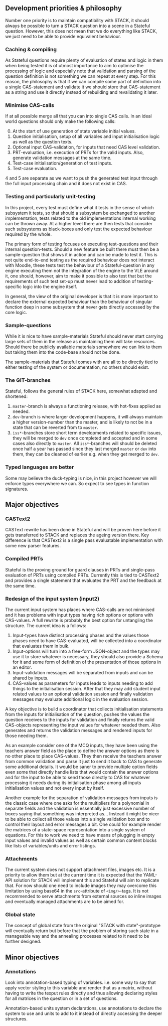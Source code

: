 ## Development priorities & philosophy ##

Number one priority is to maintain compatibility with STACK, it should always be possible to turn a STACK question into a scene in a Stateful question. However, this does not mean that we do everything like STACK, we just need to be able to provide equivalent behaviour.

### Caching & compiling ###

As Stateful questions require plenty of evaluation of states and logic in them when being tested it is of utmost importance to aim to optimise the processing of logic and especially note that validation and parsing of the question definition is not something we can repeat at every step. For this reason, the philosophy is that if we can compile some part of definition into a single CAS-statement and validate it we should store that CAS-statement as a string and use it directly instead of rebuilding and revalidating it later.

### Minimise CAS-calls ###

If at all possible merge all that you can into single CAS calls. In an ideal world questions should only make the following calls:

 0. At the start of use generation of state variable initial values.
 1. Question initialisation, setup of all variables and input initialisation logic as well as the question texts.
 2. Optional input CAS-validation, for inputs that need CAS level validation.
 3. PRT-evaluation, i.e. execution of PRTs for the valid inputs. Also, generate validation messages at the same time.
 4. Test-case initialisation/generation of test inputs.
 5. Test-case evaluation.

4 and 5 are separate as we want to push the generated test input through the full input processing chain and it does not exist in CAS.

### Testing and particularly unit-testing ###

In this project, every test must define what it tests in the sense of which subsystem it tests, so that should a subsystem be exchanged to another implementation, tests related to the old implementations internal working can be thrown away. At a higher level there are then tests that consider such subsystems as black-boxes and only test the expected behaviour required by the whole.

The primary form of testing focuses on executing test-questions and their internal question-tests. Should a new feature be built there must then be a sample-question that shows it in action and can be made to test it. This is not quite end-to-end testing as the required behaviour does not interact with Moodle, these tests test the behaviour of a Stateful-question in any engine executing them not the integration of the engine to the VLE around it, one should, however, aim to make it possible to also test that but the requirements of such test set-up must never lead to addition of testing-specific logic into the engine itself.

In general, the view of the original developer is that it is more important to declare the external expected behaviour than the behaviour of singular function deep in some subsystem that never gets directly accessed by the core logic.

### Sample-questions ###

While it is nice to have sample-materials Stateful should never start carrying large sets of them in the release as maintaining them will take resources. Should there be publicly available materials somewhere we can link to them but taking them into the code-base should not be done.

The sample-materials that Stateful comes with are all to be directly tied to either testing of the system or documentation, no others should exist.

### The GIT-branches ###

Stateful, follows the general rules of STACK here, somewhat adapted and shortened:

 1. `master`-branch is always a functioning release, with hot-fixes applied as needed.
 2. `dev`-branch is where larger development happens, it will always maintain a higher version-number than the master, and is likely to not be in a state that can be reverted from to `master`.
 3. `iss*`-branches store short term developments related to specific issues, they will be merged to `dev` once completed and accepted and in some cases also directly to `master`. All `iss*`-branches will should be deleted once half a year has passed since they last merged `master` or `dev` into them, they can be cleaned of earlier e.g. when they get merged to `dev`.

### Typed languages are better ###

Some may believe the duck-typing is nice, in this project however we will enforce types everywhere we can. So expect to see types in function signatures.



## Major objectives ##

### CASText2 ###

CASText rewrite has been done in Stateful and will be proven here before it gets transferred to STACK and replaces the ageing version there. Key difference is that CASText2 is a single pass evaluatable implementation with some new parser features.

### Compiled PRTs ###

Stateful is the proving ground for guard clauses in PRTs and single-pass evaluation of PRTs using compiled PRTs. Currently this is tied to CASText2 and provides a single statement that evaluates the PRT and the feedback at the same time.

### Redesign of the input system (input2) ###

The current input system has places where CAS-calls are not minimised and it has problems with input types having rich options or options with CAS-values. A full rewrite is probably the best option for untangling the structure. The current idea is a follows:

 1. Input-types have distinct processing phases and the values those phases need to have CAS-evaluated, will be collected into a coordinator that evaluates them in bulk.
 2. Input-options will turn into a free-form JSON-object and the types may use it to store whatever is necessary, they should also provide a Schema for it and some form of definition of the presentation of those options in an editor.
 3. Input-validation messages will be separated from inputs and can be shared by inputs.
 4. CAS-values as parameters for inputs leads to inputs needing to add things to the initialisation session. After that they may add student input related values to an optional validation session and finally validation messages may evaluate additional logic in the evaluation session.

A key objective is to build a coordinator that collects initialisation statements from the inputs for initialisation of the question, pushes the values the question receives to the inputs for validation and finally returns the valid CAS-objects representing the input values for whatever needed them. Also generates and returns the validation messages and rendered inputs for those needing them.

As an example consider one of the MCQ inputs, they have been using the teachers answer field as the place to define the answer options as there is no other place to place CAS-values. They then receive the teachers answer from common validation and parse it just to send it back to CAS to generate some additional details. It would be saner to provide multiple option fields even some that directly handle lists that would contain the answer options and for the input to be able to send those directly to CAS for whatever processing it needs during its initialisation phase among all inputs initialisation values and not every input by itself.

Another example for the separation of validation-messages from inputs is the classic case where one asks for the multipliers for a polynomial in separate fields and the validation is essentially just excessive number of boxes saying that something was interpreted as... Instead it might be nicer to be able to collect all those values into a single validation box and to control their layout and error messages a bit. One could for example render the matrices of a state-space representation into a single system of equations. For this to work we need to have means of plugging in empty input values and invalid values as well as certain common content blocks like lists of variables/units and error listings.

### Attachments ###

The current system does not support attachment files, images etc. It is a priority to allow them but at the current time it is expected that the YAML-API solution for STACK will implement this and Stateful will aim to replicate that. For now should one need to include images they may overcome this limitation by using base64 in the `src`-attribute of `<img/>`-tags. It is not recommended to serve attachments from external sources so inline images and eventually managed attachments are to be aimed for.

### Global state ###

The concept of global state from the original "STACK with state"-prototype will eventually return but before that the problem of storing such state in a manageable way and the annealing processes related to it need to be further designed.


## Minor objectives ##

### Annotations ###

Look into annotation-based typing of variables. i.e. some way to say that apply vector styling to this variable and render that as a matrix, without having to write the texput rules directly and thus allowing declaring styles for all matrices in the question or in a set of questions.

Annotation-based units system declarations, use annotations to declare the system to use and units to add to it instead of directly accessing the deeper structures.
